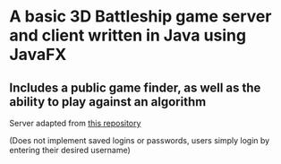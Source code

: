 # A basic 3D Battleship game server and client written in Java using JavaFX

## Includes a public game finder, as well as the ability to play against an algorithm

Server adapted from [this repository](https://github.com/YanniSperon/MessagingApp)

(Does not implement saved logins or passwords, users simply login by entering their desired username)
